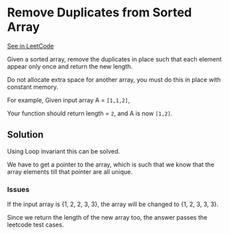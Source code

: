 # Remove Duplicates from Sorted Array

[See in 
LeetCode](https://oj.leetcode.com/problems/remove-duplicates-from-sorted-array/)

Given a sorted array, remove the duplicates in place such that each element appear only once and return the new length.

Do not allocate extra space for another array, you must do this in place with constant memory.

For example,
Given input array A = `[1,1,2]`,

Your function should return length = `2`, and A is now `[1,2]`.

## Solution

Using Loop invariant this can be solved.

We have to get a pointer to the array, which is such that we know that the array elements till that pointer are all unique.

### Issues
If the input array is {1, 2, 2, 3, 3}, the array will be changed to {1, 2, 3, 3, 3}.

Since we return the length of the new array too, the answer passes the leetcode test cases.
